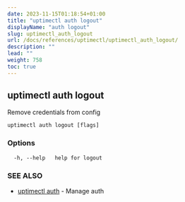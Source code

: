 ```yaml
---
date: 2023-11-15T01:18:54+01:00
title: "uptimectl auth logout"
displayName: "auth logout"
slug: uptimectl_auth_logout
url: /docs/references/uptimectl/uptimectl_auth_logout/
description: ""
lead: ""
weight: 758
toc: true
---
```

## uptimectl auth logout

Remove credentials from config

```
uptimectl auth logout [flags]
```

### Options

```
  -h, --help   help for logout
```

### SEE ALSO

* [uptimectl auth](/docs/references/uptimectl/uptimectl_auth/)	 - Manage auth

